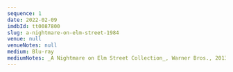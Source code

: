 ```yaml
---
sequence: 1
date: 2022-02-09
imdbId: tt0087800
slug: a-nightmare-on-elm-street-1984
venue: null
venueNotes: null
medium: Blu-ray
mediumNotes: _A Nightmare on Elm Street Collection_, Warner Bros., 2013
---
```


